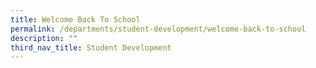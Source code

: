 ```yaml
---
title: Welcome Back To School
permalink: /departments/student-development/welcome-back-to-school
description: ""
third_nav_title: Student Development
---
```

